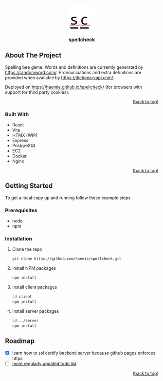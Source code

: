 <a name="readme-top"></a>

<!-- PROJECT LOGO -->
<br />
<div align="center">
  <a href="https://github.com/haemie/spellcheck">
    <img src="client/src/assets/sc_logo.png" alt="Logo" width="80" height="80">
  </a>

  <h3 align="center">spellcheck</h3>
</div>

<!-- ABOUT THE PROJECT -->

## About The Project

Spelling bee game. Words and definitions are currently generated by https://randomword.com/. Pronounciations and extra definitions are provided when available by https://dictionaryapi.com/.

Deployed on https://haemie.github.io/spellcheck/ (for browsers with support for third party cookies).

<p align="right">(<a href="#readme-top">back to top</a>)</p>

### Built With

- React
- Vite
- HTMX (WIP)
- Express
- PostgreSQL
- EC2
- Docker
- Nginx

<p align="right">(<a href="#readme-top">back to top</a>)</p>

<!-- GETTING STARTED -->

## Getting Started

To get a local copy up and running follow these example steps.

### Prerequisites

- node
- npm

### Installation

1. Clone the repo
   ```sh
   git clone https://github.com/haemie/spellcheck.git
   ```
2. Install NPM packages

   ```sh
   npm install
   ```

3. Install client packages
   ```sh
   cd client
   npm install
   ```
4. Install server packages
   ```sh
   cd ../server
   npm install
   ```

<!-- ROADMAP -->

## Roadmap

- [x] learn how to ssl certify backend server because github pages enforces https
- [ ] [more regularly updated todo list](todo.md)

<p align="right">(<a href="#readme-top">back to top</a>)</p>
